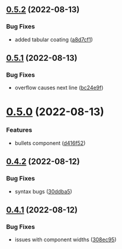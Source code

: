 ## [0.5.2](https://github.com/krshkodes/krshkodes/compare/v0.5.1...v0.5.2) (2022-08-13)


### Bug Fixes

* added tabular coating ([a8d7cf1](https://github.com/krshkodes/krshkodes/commit/a8d7cf1906be9d150843a6fdb23a14f8002f3d06))



## [0.5.1](https://github.com/krshkodes/krshkodes/compare/v0.5.0...v0.5.1) (2022-08-13)


### Bug Fixes

* overflow causes next line ([bc24e9f](https://github.com/krshkodes/krshkodes/commit/bc24e9f7132cc062804162bde3d281cc1063c0af))



# [0.5.0](https://github.com/krshkodes/krshkodes/compare/v0.4.2...v0.5.0) (2022-08-13)


### Features

* bullets component ([d416f52](https://github.com/krshkodes/krshkodes/commit/d416f52f3953d50dc82b03c8c1878d5b75a68b22))



## [0.4.2](https://github.com/krshkodes/krshkodes/compare/v0.4.1...v0.4.2) (2022-08-12)


### Bug Fixes

* syntax bugs ([30ddba5](https://github.com/krshkodes/krshkodes/commit/30ddba5883d9b595896056e5ce885a8abfb1cd21))



## [0.4.1](https://github.com/krshkodes/krshkodes/compare/v0.4.0...v0.4.1) (2022-08-12)


### Bug Fixes

* issues with component widths ([308ec95](https://github.com/krshkodes/krshkodes/commit/308ec95940349e2cea86bd5999134f5ce4435217))



